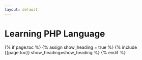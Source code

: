 ```yaml
---
layout: default
---
```

# Learning PHP Language

{% if page.toc %}
{% assign show_heading = true %}
{% include {{page.toc}} show_heading=show_heading %}
{% endif %}
